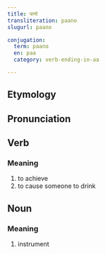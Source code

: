 ```yaml
---
title: पाणो
transliteration: paano
slugurl: paano

conjugation: 
  term: paano
  en: paa
  category: verb-ending-in-aa

---
```

## Etymology

## Pronunciation

## Verb
### Meaning
1. to achieve
2. to cause someone to drink

## Noun
### Meaning
1. instrument
